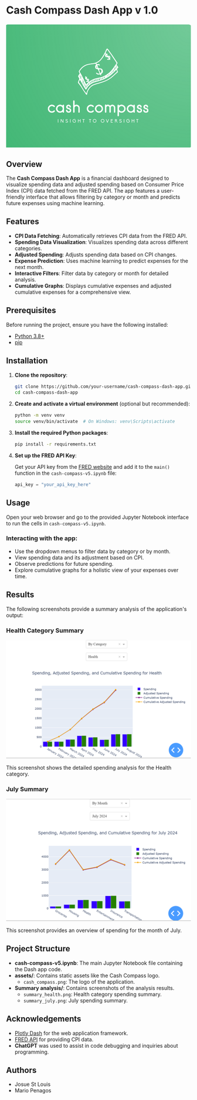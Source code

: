 
# Cash Compass Dash App v 1.0

![Cash Compass Logo](assets/cash_compass.png)

## Overview

The **Cash Compass Dash App** is a financial dashboard designed to visualize spending data and adjusted spending based on Consumer Price Index (CPI) data fetched from the FRED API. The app features a user-friendly interface that allows filtering by category or month and predicts future expenses using machine learning.

## Features

- **CPI Data Fetching**: Automatically retrieves CPI data from the FRED API.
- **Spending Data Visualization**: Visualizes spending data across different categories.
- **Adjusted Spending**: Adjusts spending data based on CPI changes.
- **Expense Prediction**: Uses machine learning to predict expenses for the next month.
- **Interactive Filters**: Filter data by category or month for detailed analysis.
- **Cumulative Graphs**: Displays cumulative expenses and adjusted cumulative expenses for a comprehensive view.

## Prerequisites

Before running the project, ensure you have the following installed:

- [Python 3.8+](https://www.python.org/downloads/)
- [pip](https://pip.pypa.io/en/stable/installation/)

## Installation

1. **Clone the repository**:
    ```bash
    git clone https://github.com/your-username/cash-compass-dash-app.git
    cd cash-compass-dash-app
    ```

2. **Create and activate a virtual environment** (optional but recommended):
    ```bash
    python -m venv venv
    source venv/bin/activate  # On Windows: venv\Scripts\activate
    ```

3. **Install the required Python packages**:
    ```bash
    pip install -r requirements.txt
    ```

4. **Set up the FRED API Key**:

   Get your API key from the [FRED website](https://fred.stlouisfed.org/) and add it to the `main()` function in the `cash-compass-v5.ipynb` file:
   ```python
   api_key = "your_api_key_here"
   ```

## Usage

Open your web browser and go to the provided Jupyter Notebook interface to run the cells in `cash-compass-v5.ipynb`.

### Interacting with the app:

- Use the dropdown menus to filter data by category or by month.
- View spending data and its adjustment based on CPI.
- Observe predictions for future spending.
- Explore cumulative graphs for a holistic view of your expenses over time.

## Results

The following screenshots provide a summary analysis of the application's output:

### Health Category Summary
![Summary Health](Summary%20analysis/summary_health.png)

This screenshot shows the detailed spending analysis for the Health category.

### July Summary
![Summary July](Summary%20analysis/summary_july.png)

This screenshot provides an overview of spending for the month of July.

## Project Structure

- **cash-compass-v5.ipynb**: The main Jupyter Notebook file containing the Dash app code.
- **assets/**: Contains static assets like the Cash Compass logo.
  - `cash_compass.png`: The logo of the application.
- **Summary analysis/**: Contains screenshots of the analysis results.
  - `summary_health.png`: Health category spending summary.
  - `summary_july.png`: July spending summary.

## Acknowledgements

- [Plotly Dash](https://plotly.com/dash/) for the web application framework.
- [FRED API](https://fred.stlouisfed.org/) for providing CPI data.
- **ChatGPT** was used to assist in code debugging and inquiries about programming.

## Authors

- Josue St Louis
- Mario Penagos




